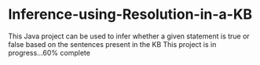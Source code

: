 # Inference-using-Resolution-in-a-KB
This Java project can be used to infer whether a given statement is true or false based on the sentences present in the KB
This project is in progress...60% complete
